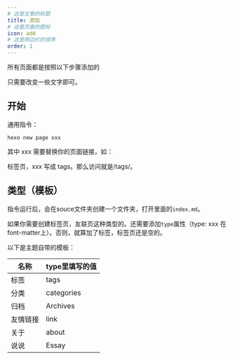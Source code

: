 ```yaml
---
# 这是文章的标题
title: 添加
# 这是页面的图标
icon: add
# 这是侧边栏的顺序
order: 1
---
```


所有页面都是按照以下步骤添加的

只需要改变一些文字即可。

## 开始

通用指令：

```shell
hexo new page xxx
```

其中 xxx 需要替换你的页面链接，如：

标签页，xxx 写成 tags。那么访问就是/tags/。

## 类型（模板）

指令运行后，会在souce文件夹创建一个文件夹，打开里面的`index.md`。

如果你需要创建标签页，友联页这种类型的。还需要添加`type`属性（type: xxx   在font-matter上）。否则，就算加了标签，标签页还是空的。

以下是主题自带的模板：

| 名称     | type里填写的值 |
| -------- | -------------- |
| 标签     | tags           |
| 分类     | categories     |
| 归档     | Archives       |
| 友情链接 | link           |
| 关于     | about          |
| 说说     | Essay          |



